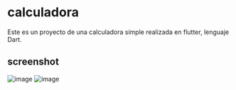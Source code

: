 # calculadora

Este es un proyecto de una calculadora simple realizada en flutter, lenguaje Dart.

## screenshot

![image](https://user-images.githubusercontent.com/130617055/233542623-9136f910-a7e9-410a-a07d-28a4f2a0a8f6.png)
![image](https://user-images.githubusercontent.com/130617055/233542701-61267ea8-a36e-40e5-80f1-a2d33846ca8b.png)

